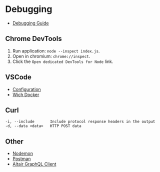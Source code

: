 # Debugging

- [Debugging Guide](https://nodejs.org/en/docs/guides/debugging-getting-started/)

## Chrome DevTools

1. Run application: `node --inspect index.js`.
2. Open in chromium: `chrome://inspect`.
3. Click the `Open dedicated DevTools for Node` link.

## VSCode

- [Configuration](https://gist.github.com/abstractmagicalwand/f9d62e85db7d05302db87006a6f6f4c2#file-launch-json)
- [Wich Docker](https://gist.github.com/abstractmagicalwand/043499de2273e35d8c29d0d1b6a42d79)

## Curl

```text
-i, --include       Include protocol response headers in the output
-d, --data <data>   HTTP POST data
```

## Other

- [Nodemon](https://github.com/remy/nodemon)
- [Postman](https://www.getpostman.com/)
- [Altair GraphQL Client](https://chrome.google.com/webstore/detail/altair-graphql-client/flnheeellpciglgpaodhkhmapeljopja)
